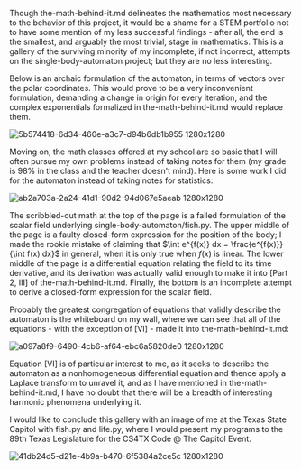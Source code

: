 Though the-math-behind-it.md delineates the mathematics most necessary to the behavior of this project, it would be a shame for a STEM portfolio not to have some mention of my less successful findings - after all, the end is the smallest, and arguably the most trivial, stage in mathematics.
This is a gallery of the surviving minority of my incomplete, if not incorrect, attempts on the single-body-automaton project; but they are no less interesting.

Below is an archaic formulation of the automaton, in terms of vectors over the polar coordinates. This would prove to be a very inconvenient formulation, demanding a change in origin for every iteration, and the complex exponentials formalized in the-math-behind-it.md would replace them.

![5b574418-6d34-460e-a3c7-d94b6db1b955 1280x1280](https://github.com/user-attachments/assets/708c0f27-0872-40cd-ae97-df01ce6d40d7)

Moving on, the math classes offered at my school are so basic that I will often pursue my own problems instead of taking notes for them (my grade is 98% in the class and the teacher doesn't mind). Here is some work I did for the automaton instead of taking notes for statistics: 

![ab2a703a-2a24-41d1-90d2-94d067e5aeab 1280x1280](https://github.com/user-attachments/assets/9944ca82-33b2-4720-98b8-b631dd20cb0f)

The scribbled-out math at the top of the page is a failed formulation of the scalar field underlying single-body-automaton/fish.py. The upper middle of the page is a faulty closed-form expression for the position of the body; I made the rookie mistake of claiming that $\int e^{f(x)} dx = \frac{e^{f(x)}}{\int f(x) dx}$ in general, when it is only true when $f(x)$ is linear. The lower middle of the page is a differential equation relating the field to its time derivative, and its derivation was actually valid enough to make it into [Part 2, III] of the-math-behind-it.md. Finally, the bottom is an incomplete attempt to derive a closed-form expression for the scalar field.

Probably the greatest congregation of equations that validly describe the automaton is the whiteboard on my wall, where we can see that all of the equations - with the exception of [VI] - made it into the-math-behind-it.md:

![a097a8f9-6490-4cb6-af64-ebc6a5820de0 1280x1280](https://github.com/user-attachments/assets/c892636f-791e-44f8-94cd-082dd4907761)

Equation [VI] is of particular interest to me, as it seeks to describe the automaton as a nonhomogeneous differential equation and thence apply a Laplace transform to unravel it, and as I have mentioned in the-math-behind-it.md, I have no doubt that there will be a breadth of interesting harmonic phenomena underlying it.

I would like to conclude this gallery with an image of me at the Texas State Capitol with fish.py and life.py, where I would present my programs to the 89th Texas Legislature for the CS4TX Code @ The Capitol Event.

![41db24d5-d21e-4b9a-b470-6f5384a2ce5c 1280x1280](https://github.com/user-attachments/assets/dc98e21c-02e7-496a-84ac-6c13bd829c53)

